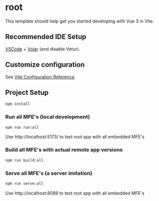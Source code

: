 # root

This template should help get you started developing with Vue 3 in Vite.

## Recommended IDE Setup

[VSCode](https://code.visualstudio.com/) + [Volar](https://marketplace.visualstudio.com/items?itemName=Vue.volar) (and disable Vetur).

## Customize configuration

See [Vite Configuration Reference](https://vite.dev/config/).

## Project Setup

```sh
npm install
```

### Run all MFE's (local development)

```sh
npm run run:all
```

Use http://localhost:5173/ to test root app with all embedded MFE's


### Build all MFE's with actual remote app versions

```sh
npm run build:all
```

### Serve all MFE's (a server imitation)

```sh
npm run serve:all
```

Use http://localhost:8089 to test root app with all embedded MFE's
